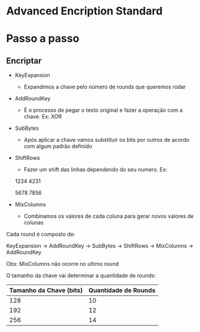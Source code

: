 # Advanced Encription Standard

# Passo a passo

## Encriptar
- KeyExpansion
    - Expandimos a chave pelo número de rounds que queremos rodar
- AddRoundKey
    - É o processo de pegar o texto original e fazer a operação com a chave. Ex: XOR
- SubBytes
    - Após aplicar a chave vamos substituir os bits por outros de acordo com algum padrão definido
- ShiftRows 
    - Fazer um shift das linhas dependendo do seu numero. Ex:
    
    1234 4231

    5678 7856
- MixColumns
    - Combinamos os valores de cada coluna para gerar novos valores de colunas

Cada round é composto de:

KeyExpansion -> AddRoundKey -> SubBytes -> ShiftRows -> MixColumns -> AddRoundKey

Obs: MixColumns não ocorre no ultimo round

O tamanho da chave vai determinar a quantidade de rounds:

| Tamanho da Chave (bits) | Quantidade de Rounds |
|-------------------------|-----------------------|
| 128                     | 10                    |
| 192                     | 12                    |
| 256                     | 14                    |
